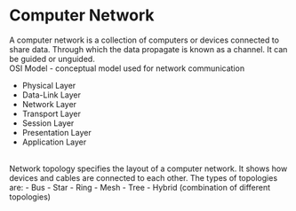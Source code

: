 # Computer Network

A computer network is a collection of computers or devices connected to share data.
Through which the data propagate is known as a channel. It can be guided or unguided.
<br />
OSI Model - conceptual model used for network communication
- Physical Layer
- Data-Link Layer
- Network Layer
- Transport Layer
- Session Layer
- Presentation Layer
- Application Layer

<br />
Network topology specifies the layout of a computer network. It shows how devices and cables are connected to each other. The types of topologies are:
- Bus
- Star
- Ring
- Mesh
- Tree
- Hybrid (combination of different topologies)

